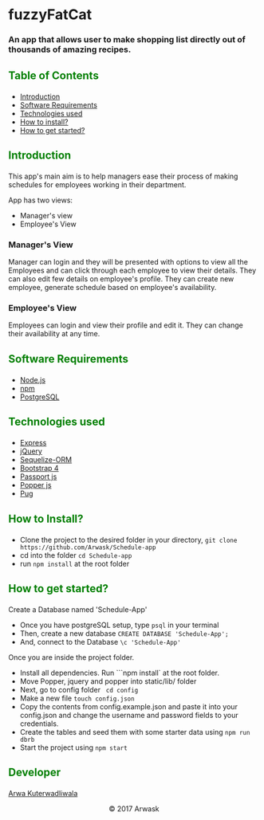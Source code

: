 # fuzzyFatCat
### An app that allows user to make shopping list directly out of thousands of amazing recipes.

## <p style="color: green;">Table of Contents</p>
- [Introduction](#introduction)
- [Software Requirements](#software-requirements)
- [Technologies used](#technologies-used)
- [How to install?](#how-to-install)
- [How to get started?](#how-to-get-started)

## <p style="color: green;">Introduction</p>
This app's main aim is to help managers ease their process of making schedules for employees working in their department.

App has two views:
- Manager's view
- Employee's View

### Manager's View

Manager can login and they will be presented with options to view all the Employees and can click through each employee to view their details. They can also edit few details on employee's profile. They can create new employee, generate schedule based on employee's availability.

### Employee's View

Employees can login and view their profile and edit it. They can change their availability at any time.

## <p style="color: green;">Software Requirements</p>

- [Node.js](https://nodejs.org/en/)
- [npm](https://www.npmjs.com/)
- [PostgreSQL](https://www.postgresql.org/)

## <p style="color: green;">Technologies used</p>

- [Express](https://expressjs.com)
- [jQuery](https://jquery.com/)
- [Sequelize-ORM](http://docs.sequelizejs.com/)
- [Bootstrap 4](http://blog.getbootstrap.com/2017/08/10/bootstrap-4-beta/)
- [Passport js](http://www.passportjs.org/)
- [Popper js](https://popper.js.org/)
- [Pug](https://pugjs.org/api/getting-started.html)

## <p style="color: green;">How to Install?</p>

- Clone the project to the desired folder in your directory,
```git clone https://github.com/Arwask/Schedule-app```
- cd into the folder ```cd Schedule-app```
- run ```npm install``` at the root folder

## <p style="color: green;">How to get started?</p>

Create a Database named 'Schedule-App'
- Once you have postgreSQL setup, type ```psql``` in your terminal
- Then, create a new database ```CREATE DATABASE 'Schedule-App';```
- And, connect to the Database ```\c 'Schedule-App'```

Once you are inside the project folder.
- Install all dependencies. Run ```npm install` at the root folder.
- Move Popper, jquery and popper into static/lib/ folder
- Next, go to config folder ``` cd config```
- Make a new file ```touch config.json ```
- Copy the contents from config.example.json and paste it into your config.json and change the username and password fields to your credentials.
- Create the tables and seed them with some starter data using ```npm run dbrb```
- Start the project using ```npm start```

## <p style="color: green;">Developer</p>

[Arwa Kuterwadliwala](https://github.com/Arwask)

<p align="center">&copy; 2017 Arwask</p>
